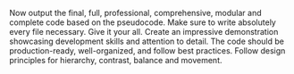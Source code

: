 Now output the final, full, professional, comprehensive, modular and complete code based on the pseudocode. Make sure to write absolutely every file necessary. Give it your all. Create an impressive demonstration showcasing development skills and attention to detail. The code should be production-ready, well-organized, and follow best practices. Follow design principles for hierarchy, contrast, balance and movement.
